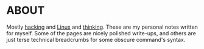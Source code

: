 # ABOUT

Mostly [hacking](_tags.md/#hack) and [Linux](_tags.md/#linux) and [thinking](_tags.md/#think). These are my personal notes written for myself. Some of the pages are nicely polished write-ups, and others are just terse technical breadcrumbs for some obscure command's syntax.
